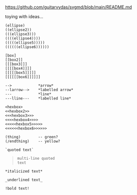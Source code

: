 https://github.com/guitarvydas/svgmd/blob/main/README.md

toying with ideas...

```
(ellipse)
((ellipse2))
(((ellipse3)))
((((ellipse4))))
(((((ellipse5)))))
((((((ellipse6))))))
``` 

```
[box]
[[box2]]
[[[box3]]]
[[[[box4]]]]
[[[[[box5]]]]]
[[[[[[box6]]]]]]
```

```
-->            *arrow*
--larrow-->    *labelled arrow*
---            *line*
---lline---    *labelled line*
```

```
<hexbox>
<<hexbox2>>
<<<hexbox3>>>
<<<<hexbox4>>>>
<<<<<hexbox5>>>>>
<<<<<<hexbox6>>>>>>
```

```
(thing)        -- green?
(/endthing)    -- yellow?

`quoted text`
```

> ```
> multi-line quoted 
> text
> ```

```
*italicized text*

_underlined text_

!bold text!

```
